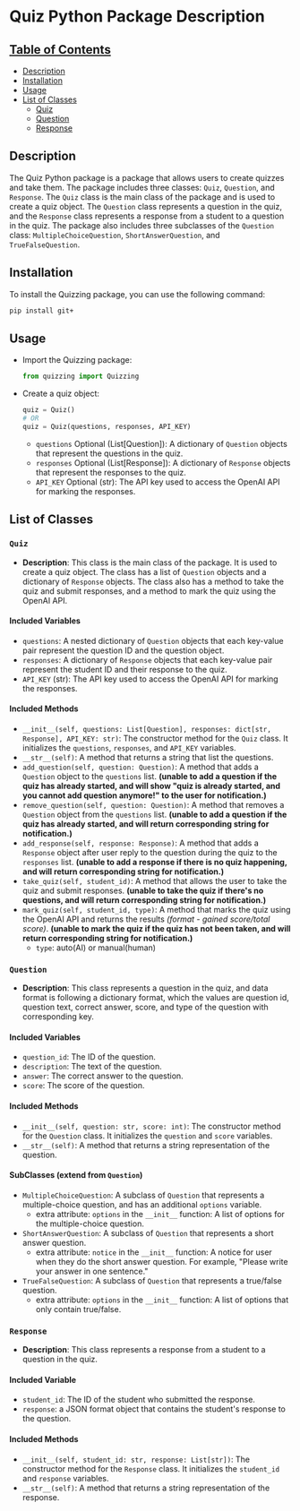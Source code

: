 # Quiz Python Package Description

## [Table of Contents](#table-of-contents)

- [Description](#description)
- [Installation](#installation)
- [Usage](#usage)
- [List of Classes](#list-of-classes)
  - [Quiz](#quiz)
  - [Question](#question)
  - [Response](#response)

<a name="description"></a>

## Description

The Quiz Python package is a package that allows users to create quizzes and take them. The package includes three classes: `Quiz`, `Question`, and `Response`. The `Quiz` class is the main class of the package and is used to create a quiz object. The `Question` class represents a question in the quiz, and the `Response` class represents a response from a student to a question in the quiz. The package also includes three subclasses of the `Question` class: `MultipleChoiceQuestion`, `ShortAnswerQuestion`, and `TrueFalseQuestion`.

<a name="installation"></a>

## Installation

To install the Quizzing package, you can use the following command:

```bash
pip install git+
```

<a name="usage"></a>

## Usage

- Import the Quizzing package:

  ```python
  from quizzing import Quizzing
  ```

- Create a quiz object:

  ```python
  quiz = Quiz()
  # OR
  quiz = Quiz(questions, responses, API_KEY)
  ```

  - `questions` Optional (List[Question]): A dictionary of `Question` objects that represent the questions in the quiz.
  - `responses` Optional (List[Response]): A dictionary of `Response` objects that represent the responses to the quiz.
  - `API_KEY` Optional (str): The API key used to access the OpenAI API for marking the responses.

<a name="list-of-classes"></a>

## List of Classes

<a name="quiz"></a>

### `Quiz`

- **Description**: This class is the main class of the package. It is used to create a quiz object. The class has a list of `Question` objects and a dictionary of `Response` objects. The class also has a method to take the quiz and submit responses, and a method to mark the quiz using the OpenAI API.

#### Included Variables

- `questions`: A nested dictionary of `Question` objects that each key-value pair represent the question ID and the question object.
- `responses`: A dictionary of `Response` objects that each key-value pair represent the student ID and their response to the quiz.
- `API_KEY` (str): The API key used to access the OpenAI API for marking the responses.

#### Included Methods

- `__init__(self, questions: List[Question], responses: dict[str, Response], API_KEY: str)`: The constructor method for the `Quiz` class. It initializes the `questions`, `responses`, and `API_KEY` variables.
- `__str__(self)`: A method that returns a string that list the questions.
- `add_question(self, question: Question)`: A method that adds a `Question` object to the `questions` list.
  **(unable to add a question if the quiz has already started, and will show "quiz is already started, and you cannot add question anymore!" to the user for notification.)**
- `remove_question(self, question: Question)`: A method that removes a `Question` object from the `questions` list.
  **(unable to add a question if the quiz has already started, and will return corresponding string for notification.)**
- `add_response(self, response: Response)`: A method that adds a `Response` object after user reply to the question during the quiz to the `responses` list.
  **(unable to add a response if there is no quiz happening, and will return corresponding string for notification.)**
- `take_quiz(self, student_id)`: A method that allows the user to take the quiz and submit responses.
  **(unable to take the quiz if there's no questions, and will return corresponding string for notification.)**
- `mark_quiz(self, student_id, type)`: A method that marks the quiz using the OpenAI API and returns the results _(format - gained score/total score)_.
  **(unable to mark the quiz if the quiz has not been taken, and will return corresponding string for notification.)**
  - `type`: auto(AI) or manual(human)

<a name="question"></a>

### `Question`

- **Description**: This class represents a question in the quiz, and data format is following a dictionary format, which the values are question id, question text, correct answer, score, and type of the question with corresponding key.

#### Included Variables

- `question_id`: The ID of the question.
- `description`: The text of the question.
- `answer`: The correct answer to the question.
- `score`: The score of the question.

#### Included Methods

- `__init__(self, question: str, score: int)`: The constructor method for the `Question` class. It initializes the `question` and `score` variables.
- `__str__(self)`: A method that returns a string representation of the question.

#### SubClasses (extend from `Question`)

- `MultipleChoiceQuestion`: A subclass of `Question` that represents a multiple-choice question, and has an additional `options` variable.
  - extra attribute: `options` in the `__init__` function: A list of options for the multiple-choice question.
- `ShortAnswerQuestion`: A subclass of `Question` that represents a short answer question.
  - extra attribute: `notice` in the `__init__` function: A notice for user when they do the short answer question. For example, "Please write your answer in one sentence."
- `TrueFalseQuestion`: A subclass of `Question` that represents a true/false question.
  - extra attribute: `options` in the `__init__` function: A list of options that only contain true/false.

### `Response`

- **Description**: This class represents a response from a student to a question in the quiz. 

#### Included Variable

- `student_id`: The ID of the student who submitted the response.
- `response`: a JSON format object that contains the student's response to the question.

#### Included Methods

- `__init__(self, student_id: str, response: List[str])`: The constructor method for the `Response` class. It initializes the `student_id` and `response` variables.
- `__str__(self)`: A method that returns a string representation of the response.
